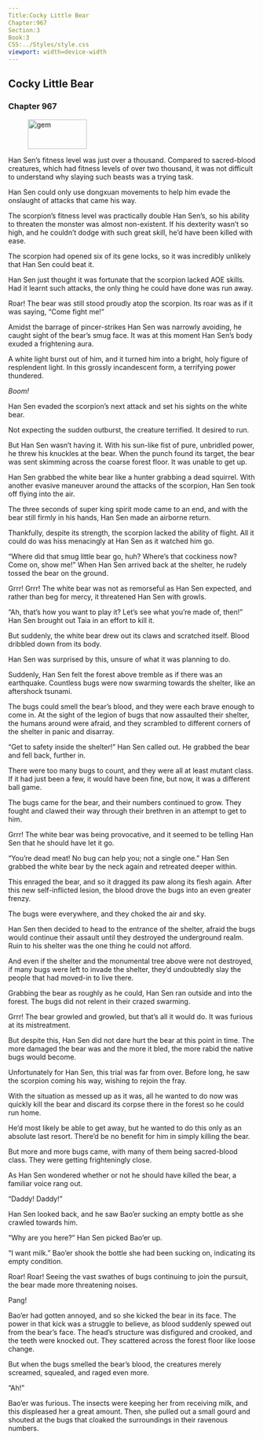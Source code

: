 ```yaml
---
Title:Cocky Little Bear 
Chapter:967 
Section:3 
Book:3 
CSS:../Styles/style.css 
viewport: width=device-width
---
```

  
## Cocky Little Bear
### Chapter 967
  
<figure>
	<img src="../Images/gem.gif" alt="gem" id="gem" width="120" height="60" />
</figure>
  

  
Han Sen’s fitness level was just over a thousand. Compared to sacred-blood creatures, which had fitness levels of over two thousand, it was not difficult to understand why slaying such beasts was a trying task.

Han Sen could only use dongxuan movements to help him evade the onslaught of attacks that came his way.

The scorpion’s fitness level was practically double Han Sen’s, so his ability to threaten the monster was almost non-existent. If his dexterity wasn’t so high, and he couldn’t dodge with such great skill, he’d have been killed with ease.

The scorpion had opened six of its gene locks, so it was incredibly unlikely that Han Sen could beat it.

Han Sen just thought it was fortunate that the scorpion lacked AOE skills. Had it learnt such attacks, the only thing he could have done was run away.

Roar! The bear was still stood proudly atop the scorpion. Its roar was as if it was saying, “Come fight me!”

Amidst the barrage of pincer-strikes Han Sen was narrowly avoiding, he caught sight of the bear’s smug face. It was at this moment Han Sen’s body exuded a frightening aura.

A white light burst out of him, and it turned him into a bright, holy figure of resplendent light. In this grossly incandescent form, a terrifying power thundered.

*Boom!*

Han Sen evaded the scorpion’s next attack and set his sights on the white bear.

Not expecting the sudden outburst, the creature terrified. It desired to run.

But Han Sen wasn’t having it. With his sun-like fist of pure, unbridled power, he threw his knuckles at the bear. When the punch found its target, the bear was sent skimming across the coarse forest floor. It was unable to get up.

Han Sen grabbed the white bear like a hunter grabbing a dead squirrel. With another evasive maneuver around the attacks of the scorpion, Han Sen took off flying into the air.

The three seconds of super king spirit mode came to an end, and with the bear still firmly in his hands, Han Sen made an airborne return.

Thankfully, despite its strength, the scorpion lacked the ability of flight. All it could do was hiss menacingly at Han Sen as it watched him go.

“Where did that smug little bear go, huh? Where’s that cockiness now? Come on, show me!” When Han Sen arrived back at the shelter, he rudely tossed the bear on the ground.

Grrr! Grrr! The white bear was not as remorseful as Han Sen expected, and rather than beg for mercy, it threatened Han Sen with growls.

“Ah, that’s how you want to play it? Let’s see what you’re made of, then!” Han Sen brought out Taia in an effort to kill it.

But suddenly, the white bear drew out its claws and scratched itself. Blood dribbled down from its body.

Han Sen was surprised by this, unsure of what it was planning to do.

Suddenly, Han Sen felt the forest above tremble as if there was an earthquake. Countless bugs were now swarming towards the shelter, like an aftershock tsunami.

The bugs could smell the bear’s blood, and they were each brave enough to come in. At the sight of the legion of bugs that now assaulted their shelter, the humans around were afraid, and they scrambled to different corners of the shelter in panic and disarray.

“Get to safety inside the shelter!” Han Sen called out. He grabbed the bear and fell back, further in.

There were too many bugs to count, and they were all at least mutant class. If it had just been a few, it would have been fine, but now, it was a different ball game.

The bugs came for the bear, and their numbers continued to grow. They fought and clawed their way through their brethren in an attempt to get to him.

Grrr! The white bear was being provocative, and it seemed to be telling Han Sen that he should have let it go.

“You’re dead meat! No bug can help you; not a single one.” Han Sen grabbed the white bear by the neck again and retreated deeper within.

This enraged the bear, and so it dragged its paw along its flesh again. After this new self-inflicted lesion, the blood drove the bugs into an even greater frenzy.

The bugs were everywhere, and they choked the air and sky.

Han Sen then decided to head to the entrance of the shelter, afraid the bugs would continue their assault until they destroyed the underground realm. Ruin to his shelter was the one thing he could not afford.

And even if the shelter and the monumental tree above were not destroyed, if many bugs were left to invade the shelter, they’d undoubtedly slay the people that had moved-in to live there.

Grabbing the bear as roughly as he could, Han Sen ran outside and into the forest. The bugs did not relent in their crazed swarming.

Grrr! The bear growled and growled, but that’s all it would do. It was furious at its mistreatment.

But despite this, Han Sen did not dare hurt the bear at this point in time. The more damaged the bear was and the more it bled, the more rabid the native bugs would become.

Unfortunately for Han Sen, this trial was far from over. Before long, he saw the scorpion coming his way, wishing to rejoin the fray.

With the situation as messed up as it was, all he wanted to do now was quickly kill the bear and discard its corpse there in the forest so he could run home.

He’d most likely be able to get away, but he wanted to do this only as an absolute last resort. There’d be no benefit for him in simply killing the bear.

But more and more bugs came, with many of them being sacred-blood class. They were getting frighteningly close.

As Han Sen wondered whether or not he should have killed the bear, a familiar voice rang out.

“Daddy! Daddy!”

Han Sen looked back, and he saw Bao’er sucking an empty bottle as she crawled towards him.

“Why are you here?” Han Sen picked Bao’er up.

“I want milk.” Bao’er shook the bottle she had been sucking on, indicating its empty condition.

Roar! Roar! Seeing the vast swathes of bugs continuing to join the pursuit, the bear made more threatening noises.

Pang!

Bao’er had gotten annoyed, and so she kicked the bear in its face. The power in that kick was a struggle to believe, as blood suddenly spewed out from the bear’s face. The head’s structure was disfigured and crooked, and the teeth were knocked out. They scattered across the forest floor like loose change.

But when the bugs smelled the bear’s blood, the creatures merely screamed, squealed, and raged even more.

“Ah!”

Bao’er was furious. The insects were keeping her from receiving milk, and this displeased her a great amount. Then, she pulled out a small gourd and shouted at the bugs that cloaked the surroundings in their ravenous numbers.